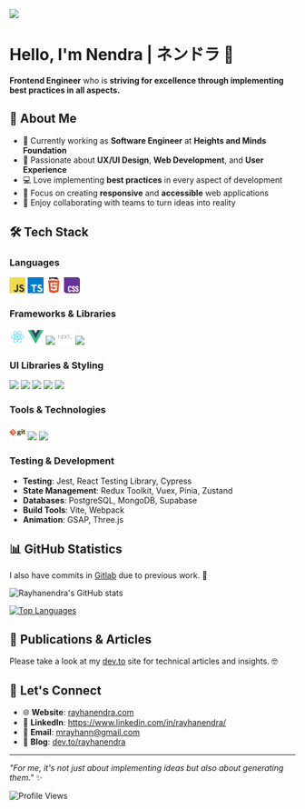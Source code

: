 ![](https://visitor-badge.glitch.me/badge?page_id=rayhanendra.rayhanendr&left_color=blue&right_color=blue)

# Hello, I'm Nendra | ネンドラ 🚀

**Frontend Engineer** who is **striving for excellence through implementing best practices in all aspects.**

## 🚀 About Me

- 🔭 Currently working as **Software Engineer** at **Heights and Minds Foundation**
- 🌱 Passionate about **UX/UI Design**, **Web Development**, and **User Experience**
- 💻 Love implementing **best practices** in every aspect of development
- 🎯 Focus on creating **responsive** and **accessible** web applications
- 🌟 Enjoy collaborating with teams to turn ideas into reality

## 🛠️ Tech Stack

### **Languages**

<div>
<code><img height="28" src="https://raw.githubusercontent.com/github/explore/80688e429a7d4ef2fca1e82350fe8e3517d3494d/topics/javascript/javascript.png"></code>
<code><img height="28" src="https://raw.githubusercontent.com/github/explore/80688e429a7d4ef2fca1e82350fe8e3517d3494d/topics/typescript/typescript.png"></code>
<code><img height="28" src="https://raw.githubusercontent.com/github/explore/80688e429a7d4ef2fca1e82350fe8e3517d3494d/topics/html/html.png"></code>
<code><img height="28" src="https://raw.githubusercontent.com/github/explore/80688e429a7d4ef2fca1e82350fe8e3517d3494d/topics/css/css.png"></code>
</div>

### **Frameworks & Libraries**

<div>
<code><img height="28" src="https://raw.githubusercontent.com/github/explore/80688e429a7d4ef2fca1e82350fe8e3517d3494d/topics/react/react.png"></code>
<code><img height="28" src="https://raw.githubusercontent.com/github/explore/80688e429a7d4ef2fca1e82350fe8e3517d3494d/topics/vue/vue.png"></code>
<code><img height="28" src="https://upload.wikimedia.org/wikipedia/commons/thumb/1/1b/Svelte_Logo.svg/28px-Svelte_Logo.svg.png"></code>
<code><img height="28" src="https://raw.githubusercontent.com/github/explore/28b02bbc9ad9f7a503c43775aebeb515dc2da5fc/topics/nextjs/nextjs.png"></code>
<code><img height="28" src="https://nuxtjs.org/design-kit/colored-logo.svg"></code>
</div>

### **UI Libraries & Styling**

<div>
<code><img height="28" src="https://v4.material-ui.com/static/logo.png"></code>
<code><img height="28" src="https://cdn.vuetifyjs.com/docs/images/brand-kit/v-logo.svg"></code>
<code><img height="28" src="https://www.svgrepo.com/show/354431/tailwindcss-icon.svg"></code>
<code><img height="28" src="https://cdn.iconscout.com/icon/free/png-256/less-18-1175145.png"></code>
<code><img height="28" src="https://www.svgrepo.com/show/354397/storybook-icon.svg"></code>
</div>

### **Tools & Technologies**

<div>
<code><img height="28" src="https://raw.githubusercontent.com/github/explore/80688e429a7d4ef2fca1e82350fe8e3517d3494d/topics/git/git.png"></code>
<code><img height="28" src="https://cdn-icons-png.flaticon.com/512/5968/5968705.png"></code>
<code><img height="28" src="https://www.svgrepo.com/show/354202/postman-icon.svg"></code>
</div>

### **Testing & Development**

- **Testing**: Jest, React Testing Library, Cypress
- **State Management**: Redux Toolkit, Vuex, Pinia, Zustand
- **Databases**: PostgreSQL, MongoDB, Supabase
- **Build Tools**: Vite, Webpack
- **Animation**: GSAP, Three.js

## 📊 GitHub Statistics

I also have commits in [Gitlab](https://gitlab.com/mrayhann) due to previous work. 👀

![Rayhanendra's GitHub stats](https://github-readme-stats.vercel.app/api?username=rayhanendra&hide=stars,contribs&title_color=fff&text_color=fff&icon_color=fff&show_icons=true&border_radius=8&hide_border=true&bg_color=45,1CB5E0,000851&include_all_commits=true&count_private=true)

[![Top Languages](https://github-readme-stats.vercel.app/api/top-langs/?username=rayhanendra&layout=compact&title_color=fff&text_color=fff&icon_color=fff&hide_border=true&bg_color=45,1CB5E0,000851)](https://github.com/rayhanendra)

## 📝 Publications & Articles

Please take a look at my [dev.to](https://dev.to/rayhanendra) site for technical articles and insights. 🤓

## 🤝 Let's Connect

- 🌐 **Website**: [rayhanendra.com](https://rayhanendra.com)
- 💼 **LinkedIn**: https://www.linkedin.com/in/rayhanendra/
- 📧 **Email**: mrayhann@gmail.com
- 📝 **Blog**: [dev.to/rayhanendra](https://dev.to/rayhanendra)

---

_"For me, it's not just about implementing ideas but also about generating them."_ ✨

![Profile Views](https://komarev.com/ghpvc/?username=rayhanendra&color=1CB5E0&style=flat-square&label=Profile+Views)

<!--
Gold Bright: FFCC00,D4AF37,B8860B,996515
Gold Dark: EBD197,B4881,A2790D,BB9B49,FFF
Vital Ocean: 1CB5E0,000851
-->

